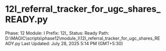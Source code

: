 # 12I_referral_tracker_for_ugc_shares_READY.py

Phase: 12
Module: I
Prefix: 12I_
Status: Ready
Path: D:\MAGIC\scripts\phase12\module_I\12I_referral_tracker_for_ugc_shares_READY.py
Last Updated: July 28, 2025 5:14 PM (GMT+5:30)